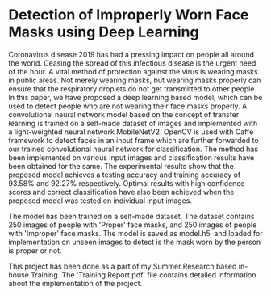 # Detection of Improperly Worn Face Masks using Deep Learning
Coronavirus disease 2019 has had a pressing impact on people all around the world. Ceasing the spread of this infectious disease is the urgent need of the hour. A vital method of protection against the virus is wearing masks in public areas. Not merely wearing masks, but wearing masks properly can ensure that the respiratory droplets do not get transmitted to other people. In this paper, we have proposed a deep learning based model, which can be used to detect people who are not wearing their face masks properly. A convolutional neural network model based on the concept of transfer learning is trained on a self-made dataset of images and implemented with a light-weighted neural network MobileNetV2. OpenCV is used with Caffe framework to detect faces in an input frame which are further forwarded to our trained convolutional neural network for classification. The method has been implemented on various input images and classification results have been obtained for the same. The experimental results show that the proposed model achieves a testing accuracy and training accuracy of 93.58% and 92.27% respectively. Optimal results with high confidence scores and correct classification have also been achieved when the proposed model was tested on individual input images.

The model has been trained on a self-made dataset. The dataset contains 250 images of people with 'Proper' face masks, and 250 images of people with 'Improper' face masks. The model is saved as model.h5, and loaded for implementation on unseen images to detect is the mask worn by the person is proper or not. 

This project has been done as a part of my Summer Research based in-house Training. The 'Training Report.pdf' file contains detailed information about the implementation of the project.
